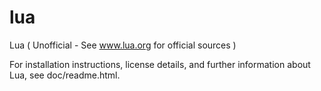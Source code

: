 # lua
Lua ( Unofficial - See www.lua.org for official sources )

For installation instructions, license details, and
further information about Lua, see doc/readme.html.